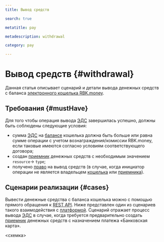 ```yaml
---
title: Вывод средств 

search: true

metatitle: pay

metadescription: withdrawal

category: pay

---
```


# Вывод средств {#withdrawal}

Данная статья описывает сценарий и детали вывода денежных средств с баланса [электронного кошелька RBK.money](../../overview).

## Требования {#mustHave}

Для того чтобы операция вывода [ЭДС](../../overview) завершилась успешно, должны быть соблюдены следующие условия:

* сумма [ЭДС](../../overview) на [балансе]() кошелька должна быть больше или равна сумме операции с учетом вознаграждения/комиссии RBK.money, если таковые имеются согласно условиям соответствующего договора;
* создан [приемник](../../overview/#destination) денежных средств с необходимым значением `resource`→ `type`;
* получено [право](../../overview/#withdrawal) на вывод средств (в случае, когда инициатор операции не является владельцем [кошелька](../../overview/#wallet) или [приемника](../../overview/#destination)).

## Сценарии реализации {#cases}

Вывести денежные средства с баланса кошелька можно с помощью прямого обращения к [REST API](https://rbkmoney.github.io/wallets-api/v0/). Ниже представлен один из сценариев такого взаимодействия с [платформой](https://developer.rbk.money/docs/payments/overview/#_1). Сценарий отражает процесс вывода [ЭДС](../../overview) в случае, когда требуется предварительно создать [приемник](../../overview/#destination) денежных средств с назначением ‎платежа «‎Банковская карта»‎.

<схемка>
